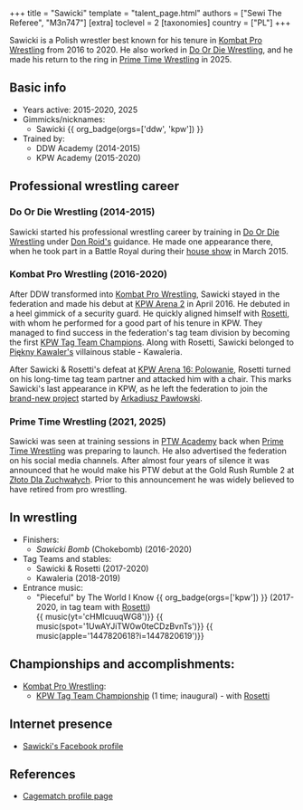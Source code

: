 +++
title = "Sawicki"
template = "talent_page.html"
authors = ["Sewi The Referee", "M3n747"]
[extra]
toclevel = 2
[taxonomies]
country = ["PL"]
+++

Sawicki is a Polish wrestler best known for his tenure in [Kombat Pro Wrestling](@/o/kpw.md) from 2016 to 2020. He also worked in [Do Or Die Wrestling](@/o/ddw.md), and he made his return to the ring in [Prime Time Wrestling](@/o/ptw.md) in 2025.

## Basic info

* Years active: 2015-2020, 2025
* Gimmicks/nicknames:
  - Sawicki {{ org_badge(orgs=['ddw', 'kpw']) }}
* Trained by:
  - DDW Academy (2014-2015)
  - KPW Academy (2015-2020)

## Professional wrestling career

### Do Or Die Wrestling (2014-2015)

Sawicki started his professional wrestling career by training in [Do Or Die Wrestling](@/o/ddw.md) under [Don Roid's](@/w/don-roid.md) guidance. He made one appearance there, when he took part in a Battle Royal during their [house show](@/e/ddw/2015-03-14-ddw-house-show-1.md) in March 2015.

### Kombat Pro Wrestling (2016-2020)

After DDW transformed into [Kombat Pro Wrestling](@/o/kpw.md), Sawicki stayed in the federation and made his debut at [KPW Arena 2](@/e/kpw/2016-04-30-kpw-arena-2.md) in April 2016. He debuted in a heel gimmick of a security guard. He quickly aligned himself with [Rosetti](@/w/rosetti.md), with whom he performed for a good part of his tenure in KPW. They managed to find success in the federation's tag team division by becoming the first [KPW Tag Team Champions](@/c/kpw-tag-team-championship.md). Along with Rosetti, Sawicki belonged to [Piękny Kawaler's](@/w/piekny-kawaler.md) villainous stable - Kawaleria.

After Sawicki & Rosetti's defeat at [KPW Arena 16: Polowanie](@/e/kpw/2020-02-01-kpw-arena-16.md), Rosetti turned on his long-time tag team partner and attacked him with a chair. This marks Sawicki's last appearance in KPW, as he left the federation to join the [brand-new project](@/o/ptw.md) started by [Arkadiusz Pawłowski](@/w/pan-pawlowski.md).

### Prime Time Wrestling (2021, 2025)

Sawicki was seen at training sessions in [PTW Academy](@/o/ptw-academy.md) back when [Prime Time Wrestling](@/o/ptw.md) was preparing to launch. He also advertised the federation on his social media channels. After almost four years of silence it was announced that he would make his PTW debut at the Gold Rush Rumble 2 at [Złoto Dla Zuchwałych](@/e/ptw/2025-06-28-ptw-zloto-dla-zuchwalych.md). Prior to this announcement he was widely believed to have retired from pro wrestling.

## In wrestling

* Finishers:
  - _Sawicki Bomb_ (Chokebomb) (2016-2020)
* Tag Teams and stables:
  - Sawicki & Rosetti (2017-2020)
  - Kawaleria (2018-2019)
* Entrance music:
  - "Pieceful" by The World I Know
    {{ org_badge(orgs=['kpw']) }} (2017-2020, in tag team with [Rosetti](@/w/rosetti.md)) <br>
    {{ music(yt='cHMlcuuqWG8')}}
    {{ music(spot='1UwAYJiTW0w0teCDzBvnTs')}}
    {{ music(apple='1447820618?i=1447820619')}}

## Championships and accomplishments:

* [Kombat Pro Wrestling](@/o/kpw.md):
  - [KPW Tag Team Championship](@/c/kpw-tag-team-championship.md) (1 time; inaugural) - with [Rosetti](@/w/rosetti.md)

## Internet presence

* [Sawicki's Facebook profile](https://www.facebook.com/Sawicki-483062538551718/)

## References

* [Cagematch profile page](https://www.cagematch.net/?id=2&nr=19711)
